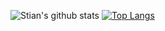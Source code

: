 ![Stian's github stats](https://github-readme-stats.vercel.app/api?username=StianWilhelmsen&show_icons=true)
[![Top Langs](https://github-readme-stats.vercel.app/api/top-langs/?username=anuraghazra)](https://github.com/anuraghazra/github-readme-stats)
